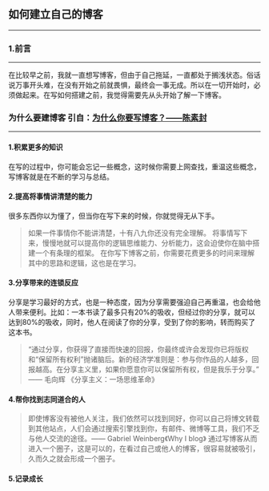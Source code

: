 ## 如何建立自己的博客

---

### 1.前言
---
在比较早之前，我就一直想写博客，但由于自己拖延，一直都处于搁浅状态。俗话说万事开头难，在没有开始之前就畏惧，最终会一事无成。所以在一切开始时，必须做起来。在写如何搭建之前，我觉得需要先从头开始了解一下博客。

### 为什么要建博客 引自：[为什么你要写博客？——陈素封](https://zhuanlan.zhihu.com/p/19743861?columnSlug=cnfeat)
---
#### 1.积累更多的知识
在写的过程中，你可能会忘记一些概念，这时候你需要上网查找，重温这些概念，写博客就是在不断的学习与总结。

#### 2.提高将事情讲清楚的能力
很多东西你以为懂了，但当你在写下来的时候，你就觉得无从下手。
> 如果一件事情你不能讲清楚，十有八九你还没有完全理解。
将事情写下来，慢慢地就可以提高你的逻辑思维能力、分析能力，这会迫使你在脑中搭建一个有条理的框架。
在你写下博客之前，你需要花费更多的时间来理解其中的思路和逻辑，这也是在学习。

#### 3.分享带来的连锁反应
分享是学习最好的方式，也是一种态度，因为分享需要强迫自己再重温，也会给他人带来便利。比如：一本书读了最多只有20%的吸收，但经过你的分享，就可以达到80%的吸收，同时，他人在阅读了你的分享，受到了你的影响，转而购买了这本书。
> “通过分享，你获得了直接而快速的回报，你最终或许会发现你已将版权和“保留所有权利”抛诸脑后。新的经济学准则是：参与你作品的人越多，回报越高。在分享主义里，如果你愿意你可以保留所有权，但是我乐于分享。” —— 毛向辉 《分享主义：一场思维革命》

#### 4.帮你找到志同道合的人
> 即使博客没有被他人关注，我们依然可以找到同好，你可以自己将博文转载到其他站点，人们会通过搜索引擎找到你，有邮件、微博等工具，我们不乏与他人交流的途径。—— Gabriel Weinberg《Why I blog》
通过写博客从而进入一个圈子，这是可以的，在看过自己或他人的博客，很容易就被吸引，久而久之就会形成一个圈子。

#### 5.记录成长
